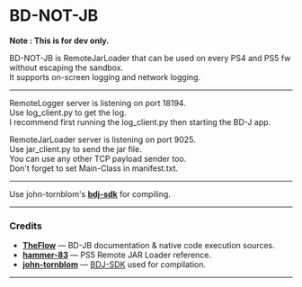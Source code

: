 # BD-NOT-JB

**Note : This is for dev only.**

BD-NOT-JB is RemoteJarLoader that can be used on every PS4 and PS5 fw without escaping the sandbox.  
It supports on-screen logging and network logging.  

---

RemoteLogger server is listening on port 18194.  
Use log_client.py to get the log.  
I recommend first running the log_client.py then starting the BD-J app.  

RemoteJarLoader server is listening on port 9025.  
Use jar_client.py to send the jar file.  
You can use any other TCP payload sender too.  
Don't forget to set Main-Class in manifest.txt.  

---

Use john-tornblom's **[bdj-sdk](https://github.com/john-tornblom/bdj-sdk/)** for compiling.  

---

### Credits

* **[TheFlow](https://github.com/theofficialflow)** — BD-JB documentation & native code execution sources.
* **[hammer-83](https://github.com/hammer-83)** — PS5 Remote JAR Loader reference.
* **[john-tornblom](https://github.com/john-tornblom)** — [BDJ-SDK](https://github.com/john-tornblom/bdj-sdk) used for compilation.

---



































